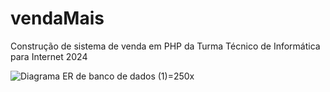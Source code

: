 # vendaMais
Construção de sistema de venda em PHP da Turma Técnico de Informática para Internet 2024




![Diagrama ER de banco de dados (1)](https://github.com/user-attachments/assets/57192617-a4c9-415b-ad15-aa63dcc1d564)=250x

